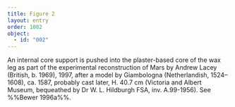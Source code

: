 ```yaml
---
title: Figure 2
layout: entry
order: 1002
object:
  - id: "002"
---
```


An internal core support is pushed into the plaster-based core of the wax leg as part of the experimental reconstruction of Mars by Andrew Lacey (British, b. 1969), 1997, after a model by Giambologna (Netherlandish, 1524–1608), ca. 1587, probably cast later, H. 40.7 cm (Victoria and Albert Museum, bequeathed by Dr W. L. Hildburgh FSA, inv. A.99-1956). See %%Bewer 1996a%%.
